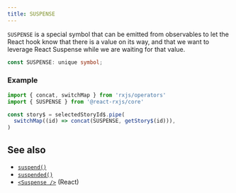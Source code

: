 ```yaml
---
title: SUSPENSE
---
```


`SUSPENSE` is a special symbol that can be emitted from observables to let the React hook
know that there is a value on its way, and that we want to leverage React Suspense
while we are waiting for that value.

```ts
const SUSPENSE: unique symbol;
```

### Example

```ts
import { concat, switchMap } from 'rxjs/operators'
import { SUSPENSE } from '@react-rxjs/core'

const story$ = selectedStoryId$.pipe(
  switchMap((id) => concat(SUSPENSE, getStory$(id))),
)
```

## See also
* [`suspend()`](../utils/suspend)
* [`suspended()`](../utils/suspended)
* [`<Suspense />`](https://reactjs.org/docs/concurrent-mode-suspense.html) (React)